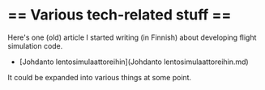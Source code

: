 # == Various tech-related stuff ==
Here's one (old) article I started writing (in Finnish) about developing flight simulation code.
* [Johdanto lentosimulaattoreihin](Johdanto lentosimulaattoreihin.md)

It could be expanded into various things at some point.

